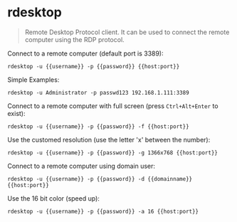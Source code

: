 rdesktop
========

> Remote Desktop Protocol client.
> It can be used to connect the remote computer using the RDP protocol.

Connect to a remote computer (default port is 3389):

    rdesktop -u {{username}} -p {{password}} {{host:port}}

Simple Examples:

    rdesktop -u Administrator -p passwd123 192.168.1.111:3389

Connect to a remote computer with full screen (press `Ctrl+Alt+Enter` to exist):

    rdesktop -u {{username}} -p {{password}} -f {{host:port}}

Use the customed resolution (use the letter 'x' between the number):

    rdesktop -u {{username}} -p {{password}} -g 1366x768 {{host:port}}

Connect to a remote computer using domain user:

    rdesktop -u {{username}} -p {{password}} -d {{domainname}} {{host:port}}

Use the 16 bit color (speed up):

    rdesktop -u {{username}} -p {{password}} -a 16 {{host:port}}

